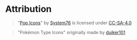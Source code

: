 # Attribution

> "[Pop Icons](http://github.com/pop-os/icon-theme)" by [System76](http://system76.com/) is licensed under [CC-SA-4.0](http://creativecommons.org/licenses/by-sa/4.0/)

> "Pokémon Type Icons" originally made by [duiker101](https://github.com/duiker101/pokemon-type-svg-icons)

